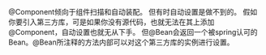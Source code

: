 
@Component倾向于组件扫描和自动装配。
但有时自动设置是做不到的。
假如你要引入第三方库，可是如果你没有源代码，也就无法在其上添加@Component，自动设置也就无从下手。
但@Bean会返回一个被spring认可的Bean。@Bean所注释的方法内部可以对这个第三方库的实例进行设置。
